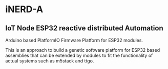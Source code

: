 # iNERD-A
## IoT Node ESP32 reactive distributed Automation

Arduino based PlatformIO Firmware Platform for ESP32 modules.

This is an approach to build a genetic software platform for ESP32 
based assemblies that can be extended by modules to fit the 
functionality of actual systems such as m5stack and ttgo.
